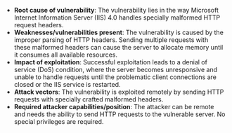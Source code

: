 - **Root cause of vulnerability**: The vulnerability lies in the way Microsoft Internet Information Server (IIS) 4.0 handles specially malformed HTTP request headers.
- **Weaknesses/vulnerabilities present**: The vulnerability is caused by the improper parsing of HTTP headers. Sending multiple requests with these malformed headers can cause the server to allocate memory until it consumes all available resources.
- **Impact of exploitation**: Successful exploitation leads to a denial of service (DoS) condition, where the server becomes unresponsive and unable to handle requests until the problematic client connections are closed or the IIS service is restarted.
- **Attack vectors**: The vulnerability is exploited remotely by sending HTTP requests with specially crafted malformed headers.
- **Required attacker capabilities/position**: The attacker can be remote and needs the ability to send HTTP requests to the vulnerable server. No special privileges are required.